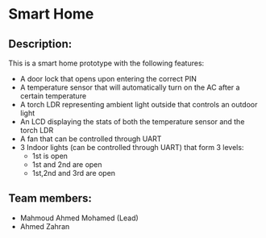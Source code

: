 # Smart Home
## Description:
This is a smart home prototype with the following features:
- A door lock that opens upon entering the correct PIN
- A temperature sensor that will automatically turn on the AC after a certain temperature
- A torch LDR representing ambient light outside that controls an outdoor light
- An LCD displaying the stats of both the temperature sensor and the torch LDR
- A fan that can be controlled through UART
- 3 Indoor lights (can be controlled through UART) that form 3 levels:
  - 1st is open
  - 1st and 2nd are open
  - 1st,2nd and 3rd are open

## Team members:
* Mahmoud Ahmed Mohamed (Lead)
* Ahmed Zahran




